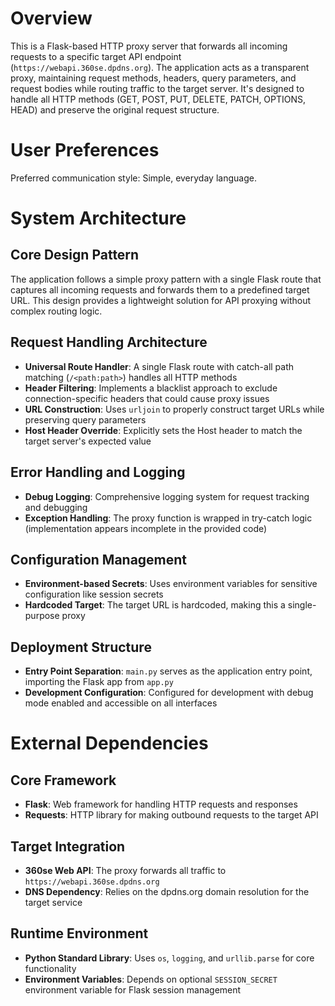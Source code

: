 # Overview

This is a Flask-based HTTP proxy server that forwards all incoming requests to a specific target API endpoint (`https://webapi.360se.dpdns.org`). The application acts as a transparent proxy, maintaining request methods, headers, query parameters, and request bodies while routing traffic to the target server. It's designed to handle all HTTP methods (GET, POST, PUT, DELETE, PATCH, OPTIONS, HEAD) and preserve the original request structure.

# User Preferences

Preferred communication style: Simple, everyday language.

# System Architecture

## Core Design Pattern
The application follows a simple proxy pattern with a single Flask route that captures all incoming requests and forwards them to a predefined target URL. This design provides a lightweight solution for API proxying without complex routing logic.

## Request Handling Architecture
- **Universal Route Handler**: A single Flask route with catch-all path matching (`/<path:path>`) handles all HTTP methods
- **Header Filtering**: Implements a blacklist approach to exclude connection-specific headers that could cause proxy issues
- **URL Construction**: Uses `urljoin` to properly construct target URLs while preserving query parameters
- **Host Header Override**: Explicitly sets the Host header to match the target server's expected value

## Error Handling and Logging
- **Debug Logging**: Comprehensive logging system for request tracking and debugging
- **Exception Handling**: The proxy function is wrapped in try-catch logic (implementation appears incomplete in the provided code)

## Configuration Management
- **Environment-based Secrets**: Uses environment variables for sensitive configuration like session secrets
- **Hardcoded Target**: The target URL is hardcoded, making this a single-purpose proxy

## Deployment Structure
- **Entry Point Separation**: `main.py` serves as the application entry point, importing the Flask app from `app.py`
- **Development Configuration**: Configured for development with debug mode enabled and accessible on all interfaces

# External Dependencies

## Core Framework
- **Flask**: Web framework for handling HTTP requests and responses
- **Requests**: HTTP library for making outbound requests to the target API

## Target Integration
- **360se Web API**: The proxy forwards all traffic to `https://webapi.360se.dpdns.org`
- **DNS Dependency**: Relies on the dpdns.org domain resolution for the target service

## Runtime Environment
- **Python Standard Library**: Uses `os`, `logging`, and `urllib.parse` for core functionality
- **Environment Variables**: Depends on optional `SESSION_SECRET` environment variable for Flask session management